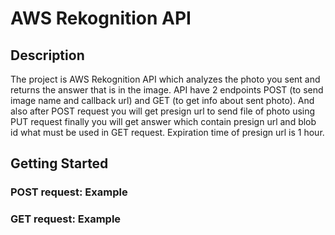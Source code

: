 # AWS Rekognition API

## Description
The project is AWS Rekognition API which analyzes the photo you sent and returns the answer that is in the image.
API have 2 endpoints POST (to send image name and callback url) and GET (to get info about sent photo). And also after POST request you will get presign url to send file of photo
using PUT request finally you will get answer which contain presign url and blob id what must be used in GET request. Expiration time of presign url is 1 hour.


## Getting Started

### POST request: Example

### GET request: Example
